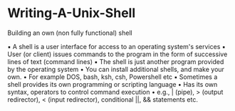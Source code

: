 # Writing-A-Unix-Shell
Building an own (non fully functional) shell 

▪ A shell is a user interface for access to an operating system's services
▪ User (or client) issues commands to the program in the form of successive lines of text
(command lines)
▪ The shell is just another program provided by the operating system
  • You can install additional shells, and make your own.
  • For example DOS, bash, ksh, csh, Powershell etc
▪ Sometimes a shell provides its own programming or scripting language
  • Has its own syntax, operators to control command execution
  • e.g., | (pipe), > (output redirector), < (input redirector), conditional ||, && statements etc.

